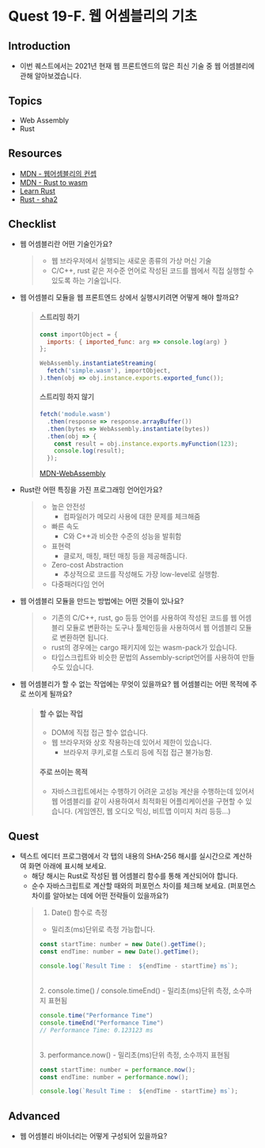 # Quest 19-F. 웹 어셈블리의 기초

## Introduction

- 이번 퀘스트에서는 2021년 현재 웹 프론트엔드의 많은 최신 기술 중 웹 어셈블리에 관해 알아보겠습니다.

## Topics

- Web Assembly
- Rust

## Resources

- [MDN - 웹어셈블리의 컨셉](https://developer.mozilla.org/ko/docs/WebAssembly/Concepts)
- [MDN - Rust to wasm](https://developer.mozilla.org/ko/docs/WebAssembly/Rust_to_wasm)
- [Learn Rust](https://www.rust-lang.org/learn)
- [Rust - sha2](https://docs.rs/sha2/0.9.5/sha2/)

## Checklist

- 웹 어셈블리란 어떤 기술인가요?
  > - 웹 브라우저에서 실행되는 새로운 종류의 가상 머신 기술
  > - C/C++, rust 같은 저수준 언어로 작성된 코드를 웹에서 직접 실행할 수 있도록 하는 기술입니다.
- 웹 어셈블리 모듈을 웹 프론트엔드 상에서 실행시키려면 어떻게 해야 할까요?
  > #### 스트리밍 하기
  > ```js
  >const importObject = {
  >   imports: { imported_func: arg => console.log(arg) }
  >};
  >
  > WebAssembly.instantiateStreaming(
  >   fetch('simple.wasm'), importObject,
  > ).then(obj => obj.instance.exports.exported_func());
  > ```
  > #### 스트리밍 하지 않기
  > ```js
  > fetch('module.wasm')
  >   .then(response => response.arrayBuffer())
  >   .then(bytes => WebAssembly.instantiate(bytes))
  >   .then(obj => {
  >     const result = obj.instance.exports.myFunction(123);
  >     console.log(result);
  >   });
  > ```
  > [MDN-WebAssembly](https://developer.mozilla.org/ko/docs/WebAssembly/Using_the_JavaScript_API)
- Rust란 어떤 특징을 가진 프로그래밍 언어인가요?
  > - 높은 안전성
  >   - 컴파일러가 메모리 사용에 대한 문제를 체크해줌
  > - 빠른 속도
  >   - C와 C++과 비슷한 수준의 성능을 발휘함
  > - 표현력
  >   - 클로저, 매칭, 패턴 매칭 등을 제공해줍니다.
  > - Zero-cost Abstraction
  >   - 추상적으로 코드를 작성해도 가장 low-level로 실행함.
  > - 다중패러다임 언어
- 웹 어셈블리 모듈을 만드는 방법에는 어떤 것들이 있나요?
  > - 기존의 C/C++, rust, go 등등 언어를 사용하여 작성된 코드를 웹 어셈블리 모듈로 변환하는 도구나 툴체인등을 사용하여서 웹 어셈블리 모듈로 변환하면 됩니다.
  > - rust의 경우에는 cargo 패키지에 있는 wasm-pack가 있습니다.
  > - 타입스크립트와 비슷한 문법의 Assembly-script언어를 사용하여 만들수도 있습니다.
- 웹 어셈블리가 할 수 없는 작업에는 무엇이 있을까요? 웹 어셈블리는 어떤 목적에 주로 쓰이게 될까요?
  > #### 할 수 없는 작업
  > - DOM에 직접 접근 할수 없습니다.
  > - 웹 브라우저와 상호 작용하는데 있어서 제한이 있습니다.
  >   - 브라우저 쿠키,로컬 스토리 등에 직접 접근 불가능함.
  > #### 주로 쓰이는 목적
  > - 자바스크립트에서는 수행하기 어려운 고성능 계산을 수행하는데 있어서 웹 어셈블리를 같이 사용하여서 최적화된 어플리케이션을 구현할 수 있습니다. (게임엔진, 웹 오디오 믹싱, 비트맵 이미지 처리 등등...)

## Quest

- 텍스트 에디터 프로그램에서 각 탭의 내용의 SHA-256 해시를 실시간으로 계산하여 화면 아래에 표시해 보세요.
  - 해당 해시는 Rust로 작성된 웹 어셈블리 함수를 통해 계산되어야 합니다.
  - 순수 자바스크립트로 계산할 때와의 퍼포먼스 차이를 체크해 보세요. (퍼포먼스 차이를 알아보는 데에 어떤 전략들이 있을까요?)
  > 1. Date() 함수로 측정
  > - 밀리초(ms)단위로 측정 가능합니다.
  > ```js
  > const startTime: number = new Date().getTime();
  > const endTime: number = new Date().getTime();
  >
  > console.log(`Result Time :  ${endTime - startTime} ms`);
  > ```
  > <br>
  > 2. console.time() / console.timeEnd()
  > - 밀리초(ms)단위 측정, 소수까지 표현됨
  >
  > ```js
  > console.time("Performance Time")
  > console.timeEnd("Performance Time")
  > // Performance Time: 0.123123 ms
  > ```
  > <br>
  > 3. performance.now()
  > - 밀리초(ms)단위 측정, 소수까지 표현됨
  >
  > ```js
  > const startTime: number = performance.now();
  > const endTime: number = performance.now();
  >
  > console.log(`Result Time :  ${endTime - startTime} ms`);
  > ```

## Advanced

- 웹 어셈블리 바이너리는 어떻게 구성되어 있을까요?
